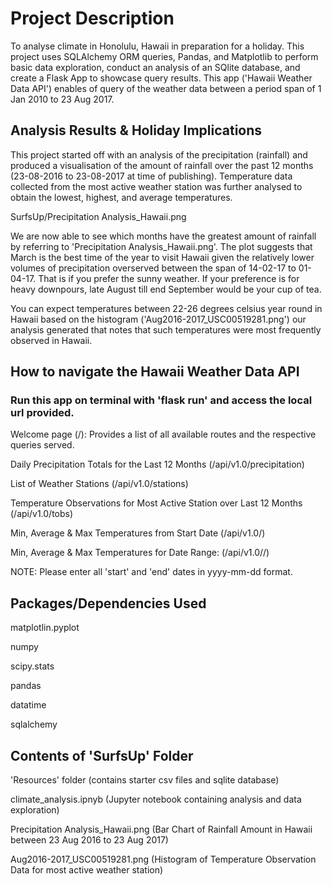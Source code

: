# Project Description
To analyse climate in Honolulu, Hawaii in preparation for a holiday. This project uses SQLAlchemy ORM queries, Pandas, and Matplotlib to perform basic data exploration, conduct an analysis of an SQlite database, and create a Flask App to showcase query results. This app ('Hawaii Weather Data API') enables of query of the weather data between a period span of 1 Jan 2010 to 23 Aug 2017.

## Analysis Results & Holiday Implications

This project started off with an analysis of the precipitation (rainfall) and produced a visualisation of the amount of rainfall over the past 12 months (23-08-2016 to 23-08-2017 at time of publishing). Temperature data collected from the most active weather station was further analysed to obtain the lowest, highest, and average temperatures. 

SurfsUp/Precipitation Analysis_Hawaii.png

We are now able to see which months have the greatest amount of rainfall by referring to 'Precipitation Analysis_Hawaii.png'. The plot suggests that March is the best time of the year to visit Hawaii given the relatively lower volumes of precipitation overserved between the span of 14-02-17 to 01-04-17. That is if you prefer the sunny weather. If your preference is for heavy downpours, late August till end September would be your cup of tea. 

You can expect temperatures between 22-26 degrees celsius year round in Hawaii based on the histogram ('Aug2016-2017_USC00519281.png') our analysis generated that notes that such temperatures were most frequently observed in Hawaii.

## How to navigate the Hawaii Weather Data API

### Run this app on terminal with 'flask run' and access the local url provided.

Welcome page (/): Provides a list of all available routes and the respective queries served.

Daily Precipitation Totals for the Last 12 Months (/api/v1.0/precipitation)

List of Weather Stations (/api/v1.0/stations)

Temperature Observations for Most Active Station over Last 12 Months (/api/v1.0/tobs)

Min, Average & Max Temperatures from Start Date (/api/v1.0/<start>)

Min, Average & Max Temperatures for Date Range: (/api/v1.0/<start>/<end>)

NOTE: Please enter all 'start' and 'end' dates in yyyy-mm-dd format.

  
## Packages/Dependencies Used

matplotlin.pyplot

numpy

scipy.stats

pandas

datatime

sqlalchemy


## Contents of 'SurfsUp' Folder

'Resources' folder (contains starter csv files and sqlite database)

climate_analysis.ipnyb (Jupyter notebook containing analysis and data exploration)

Precipitation Analysis_Hawaii.png (Bar Chart of Rainfall Amount in Hawaii between 23 Aug 2016 to 23 Aug 2017)

Aug2016-2017_USC00519281.png (Histogram of Temperature Observation Data for most active weather station)
